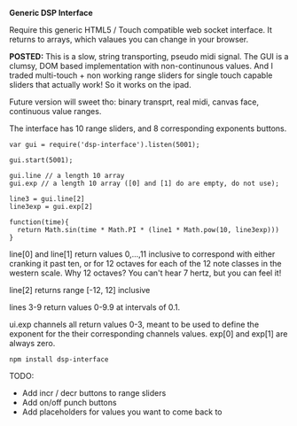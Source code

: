 **Generic DSP Interface**

Require this generic HTML5 / Touch compatible web socket interface. It returns to arrays, which valaues you can change in your browser.

**POSTED:** This is a slow, string transporting, pseudo midi signal. The GUI is a clumsy, DOM based implementation with non-continunous values. And I traded multi-touch + non working range sliders for single touch capable sliders that actually work! So it works on the ipad.

Future version will sweet tho: binary transprt, real midi, canvas face, continuous value ranges.

The interface has 10 range sliders, and 8 corresponding exponents buttons.

    var gui = require('dsp-interface').listen(5001);

    gui.start(5001);

    gui.line // a length 10 array
    gui.exp // a length 10 array ([0] and [1] do are empty, do not use);

    line3 = gui.line[2]
    line3exp = gui.exp[2]

    function(time){
      return Math.sin(time * Math.PI * (line1 * Math.pow(10, line3exp)))
    }


line[0] and line[1] return values 0,...,11 inclusive to correspond with either cranking it past ten, or for 12 octaves for each of the 12 note classes in the western scale. Why 12 octaves? You can't hear 7 hertz, but you can feel it!

line[2] returns range [-12, 12] inclusive 

lines 3-9 return values 0-9.9 at intervals of 0.1. 

ui.exp channels all return values 0-3, meant to be used to define the exponent for the their corresponding channels values. exp[0] and exp[1] are always zero.

    npm install dsp-interface



TODO:

* Add incr / decr buttons to range sliders
* Add on/off punch buttons
* Add placeholders for values you want to come back to